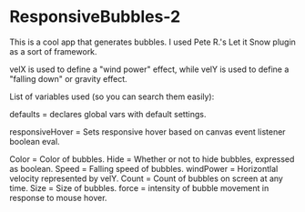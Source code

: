 # ResponsiveBubbles-2
This is a cool app that generates bubbles. I used Pete R.'s Let it Snow plugin as
a sort of framework.

velX is used to define a "wind power" effect, while velY is used to define a "falling down" or gravity effect.

List of variables used (so you can search them easily):

defaults = declares global vars with default settings.

responsiveHover = Sets responsive hover based on canvas event listener boolean eval.

Color = Color of bubbles.
Hide = Whether or not to hide bubbles, expressed as boolean.
Speed = Falling speed of bubbles.
windPower = Horizontlal velocity represented by velY.
Count = Count of bubbles on screen at any time.
Size = Size of bubbles.
force = intensity of bubble movement in response to mouse hover.
